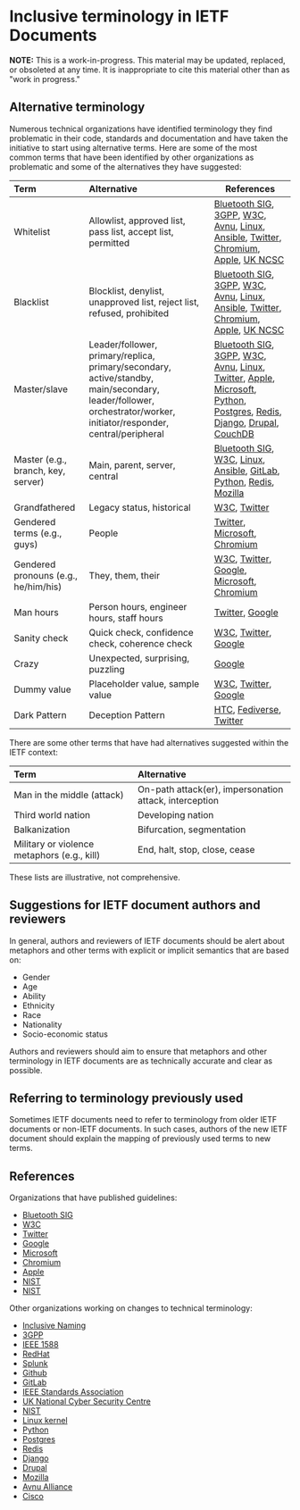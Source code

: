 # Inclusive terminology in IETF Documents

**NOTE:** This is a work-in-progress. This material may be updated, replaced, or obsoleted at any time. It is inappropriate to cite this material other than as "work in progress."

## Alternative terminology

Numerous technical organizations have identified terminology they find problematic in their code, standards and documentation and have taken the initiative to start using alternative terms.  Here are some of the most common terms that have been identified by other organizations as problematic and some of the alternatives they have suggested:

| Term                                  | Alternative                                       | References                            |
|:--------------------------------------|:--------------------------------------------------|----------------------------------------
| Whitelist                             | Allowlist, approved list, pass list, accept list, permitted    |[Bluetooth SIG](https://btprodspecificationrefs.blob.core.windows.net/language-mapping/Appropriate_Language_Mapping_Table.pdf?mkt_tok=eyJpIjoiTWpOa05EUmxaV1EwWkRWbCIsInQiOiJnR1dHMEdpeWNTcXFVdG92NVhGNkVPcEdmWGFlOWppbmMzNVBJdkZiTUxXRjk5bG5cL3RHV3JaSDBXRVhkMThoMEVFRVZ3NXlzOUYyekl4TmJmVlM4bHJZa0x4YmowdFJjOTBMT2d4b2l4eEMxcmIya0FcL1IrSk5KVGw2OVZGV1wvXC8ifQ%3D%3D), [3GPP](https://datatracker.ietf.org/liaison/1716/),  [W3C](https://w3c.github.io/manual-of-style/#inclusive), [Avnu](https://avnu.org/wp-content/uploads/2014/05/Avnu_Open-Letter_Inclusive-Terminology-and-Language_July-14-2020_Final.pdf), [Linux](https://git.kernel.org/pub/scm/linux/kernel/git/torvalds/linux.git/commit/?id=49decddd39e5f6132ccd7d9fdc3d7c470b0061bb), [Ansible](https://www.redhat.com/en/blog/making-open-source-more-inclusive-eradicating-problematic-language), [Twitter](https://twitter.com/TwitterEng/status/1278733305190342656), [Chromium](https://chromium.googlesource.com/chromium/src/+/master/styleguide/inclusive_code.md), [Apple](https://help.apple.com/applestyleguide/#/apsg1a3a0436), [UK NCSC](https://www.ncsc.gov.uk/blog-post/terminology-its-not-black-and-white)| 
| Blacklist	                            | Blocklist, denylist, unapproved list, reject list, refused, prohibited  |[Bluetooth SIG](https://btprodspecificationrefs.blob.core.windows.net/language-mapping/Appropriate_Language_Mapping_Table.pdf?mkt_tok=eyJpIjoiTWpOa05EUmxaV1EwWkRWbCIsInQiOiJnR1dHMEdpeWNTcXFVdG92NVhGNkVPcEdmWGFlOWppbmMzNVBJdkZiTUxXRjk5bG5cL3RHV3JaSDBXRVhkMThoMEVFRVZ3NXlzOUYyekl4TmJmVlM4bHJZa0x4YmowdFJjOTBMT2d4b2l4eEMxcmIya0FcL1IrSk5KVGw2OVZGV1wvXC8ifQ%3D%3D), [3GPP](https://datatracker.ietf.org/liaison/1716/), [W3C](https://w3c.github.io/manual-of-style/#inclusive), [Avnu](https://avnu.org/wp-content/uploads/2014/05/Avnu_Open-Letter_Inclusive-Terminology-and-Language_July-14-2020_Final.pdf), [Linux](https://git.kernel.org/pub/scm/linux/kernel/git/torvalds/linux.git/commit/?id=49decddd39e5f6132ccd7d9fdc3d7c470b0061bb), [Ansible](https://www.redhat.com/en/blog/making-open-source-more-inclusive-eradicating-problematic-language), [Twitter](https://twitter.com/TwitterEng/status/1278733305190342656), [Chromium](https://chromium.googlesource.com/chromium/src/+/master/styleguide/inclusive_code.md), [Apple](https://help.apple.com/applestyleguide/#/apsg1a3a0436), [UK NCSC](https://www.ncsc.gov.uk/blog-post/terminology-its-not-black-and-white)| 
| Master/slave                          | Leader/follower, primary/replica, primary/secondary, active/standby, main/secondary, leader/follower, orchestrator/worker, initiator/responder, central/peripheral  |[Bluetooth SIG](https://btprodspecificationrefs.blob.core.windows.net/language-mapping/Appropriate_Language_Mapping_Table.pdf?mkt_tok=eyJpIjoiTWpOa05EUmxaV1EwWkRWbCIsInQiOiJnR1dHMEdpeWNTcXFVdG92NVhGNkVPcEdmWGFlOWppbmMzNVBJdkZiTUxXRjk5bG5cL3RHV3JaSDBXRVhkMThoMEVFRVZ3NXlzOUYyekl4TmJmVlM4bHJZa0x4YmowdFJjOTBMT2d4b2l4eEMxcmIya0FcL1IrSk5KVGw2OVZGV1wvXC8ifQ%3D%3D), [3GPP](https://datatracker.ietf.org/liaison/1716/), [W3C](https://w3c.github.io/manual-of-style/#inclusive), [Avnu](https://avnu.org/wp-content/uploads/2014/05/Avnu_Open-Letter_Inclusive-Terminology-and-Language_July-14-2020_Final.pdf), [Linux](https://git.kernel.org/pub/scm/linux/kernel/git/torvalds/linux.git/commit/?id=49decddd39e5f6132ccd7d9fdc3d7c470b0061bb), [Twitter](https://twitter.com/TwitterEng/status/1278733305190342656), [Apple](https://help.apple.com/applestyleguide/#/apsg72b28652), [Microsoft](https://docs.microsoft.com/en-us/style-guide/bias-free-communication), [Python](https://bugs.python.org/issue34605), [Postgres](https://www.postgresql.org/message-id/flat/E393EC88-377F-4C59-A67A-69F2A38D17C7@yesql.se), [Redis](https://github.com/redis/redis/issues/5335), [Django](https://github.com/django/django/pull/2692), [Drupal](https://www.drupal.org/node/2275877), [CouchDB](https://issues.apache.org/jira/browse/COUCHDB-2248)|
| Master (e.g., branch, key, server)    | Main, parent, server, central                              |[Bluetooth SIG](https://btprodspecificationrefs.blob.core.windows.net/language-mapping/Appropriate_Language_Mapping_Table.pdf?mkt_tok=eyJpIjoiTWpOa05EUmxaV1EwWkRWbCIsInQiOiJnR1dHMEdpeWNTcXFVdG92NVhGNkVPcEdmWGFlOWppbmMzNVBJdkZiTUxXRjk5bG5cL3RHV3JaSDBXRVhkMThoMEVFRVZ3NXlzOUYyekl4TmJmVlM4bHJZa0x4YmowdFJjOTBMT2d4b2l4eEMxcmIya0FcL1IrSk5KVGw2OVZGV1wvXC8ifQ%3D%3D), [W3C](https://w3c.github.io/manual-of-style/#inclusive), [Linux](https://git.kernel.org/pub/scm/linux/kernel/git/torvalds/linux.git/commit/?id=49decddd39e5f6132ccd7d9fdc3d7c470b0061bb), [Ansible](https://www.redhat.com/en/blog/making-open-source-more-inclusive-eradicating-problematic-language), [GitLab](https://gitlab.com/gitlab-org/gitlab/-/issues/221164), [Python](https://bugs.python.org/issue34605), [Redis](https://github.com/redis/redis/issues/5335), [Mozilla](https://bugzilla.mozilla.org/show_bug.cgi?id=1644807)|            
| Grandfathered	                        | Legacy status, historical                                     |[W3C](https://w3c.github.io/manual-of-style/#inclusive), [Twitter](https://twitter.com/TwitterEng/status/1278733305190342656)|
| Gendered terms (e.g., guys)           | People                                            |[Twitter](https://twitter.com/TwitterEng/status/1278733305190342656), [Microsoft](https://docs.microsoft.com/en-us/style-guide/bias-free-communication), [Chromium](https://chromium.googlesource.com/chromium/src/+/master/styleguide/inclusive_code.md)|
| Gendered pronouns (e.g., he/him/his)  | They, them, their                                 |[W3C](https://w3c.github.io/manual-of-style/#inclusive), [Twitter](https://twitter.com/TwitterEng/status/1278733305190342656), [Google](https://developers.google.com/style/inclusive-documentation), [Microsoft](https://docs.microsoft.com/en-us/style-guide/bias-free-communication), [Chromium](https://chromium.googlesource.com/chromium/src/+/master/styleguide/inclusive_code.md)|
| Man hours	                            | Person hours, engineer hours, staff hours         |[Twitter](https://twitter.com/TwitterEng/status/1278733305190342656), [Google](https://developers.google.com/style/inclusive-documentation)|
| Sanity check                          | Quick check, confidence check, coherence check    |[W3C](https://w3c.github.io/manual-of-style/#inclusive), [Twitter](https://twitter.com/TwitterEng/status/1278733305190342656), [Google](https://developers.google.com/style/inclusive-documentation)|
| Crazy                                 | Unexpected, surprising, puzzling                  |[Google](https://developers.google.com/style/inclusive-documentation)|
| Dummy value                           | Placeholder value, sample value                   |[W3C](https://w3c.github.io/manual-of-style/#inclusive), [Twitter](https://twitter.com/TwitterEng/status/1278733305190342656), [Google](https://developers.google.com/style/inclusive-documentation)|
| Dark Pattern                          | Deception Pattern                                 |[HTC](https://community.humanetech.com/t/5012), [Fediverse](https://mastodon.social/web/statuses/104980550422206716), [Twitter](https://twitter.com/humane_tech_now/status/1312997688770732032)|


There are some other terms that have had alternatives suggested within the IETF context:

| Term                                  | Alternative                                       |
|:--------------------------------------|:--------------------------------------------------|
| Man in the middle (attack)            | On-path attack(er), impersonation attack, interception |
| Third world nation                    | Developing nation                                 |
| Balkanization                         | Bifurcation, segmentation                         |
| Military or violence metaphors  (e.g., kill)   | End, halt, stop, close, cease      |


These lists are illustrative, not comprehensive.

## Suggestions for IETF document authors and reviewers

In general, authors and reviewers of IETF documents should be alert about metaphors and other terms with explicit or implicit semantics that are based on:

* Gender
* Age
* Ability
* Ethnicity
* Race
* Nationality
* Socio-economic status

Authors and reviewers should aim to ensure that metaphors and other terminology in IETF documents are as technically accurate and clear as possible.

## Referring to terminology previously used

Sometimes IETF documents need to refer to terminology from older IETF documents
or non-IETF documents. In such cases, authors of the new IETF document should explain the mapping of previously used terms to new terms. 

## References

Organizations that have published guidelines:

* [Bluetooth SIG](https://btprodspecificationrefs.blob.core.windows.net/language-mapping/Appropriate_Language_Mapping_Table.pdf?mkt_tok=eyJpIjoiTWpOa05EUmxaV1EwWkRWbCIsInQiOiJnR1dHMEdpeWNTcXFVdG92NVhGNkVPcEdmWGFlOWppbmMzNVBJdkZiTUxXRjk5bG5cL3RHV3JaSDBXRVhkMThoMEVFRVZ3NXlzOUYyekl4TmJmVlM4bHJZa0x4YmowdFJjOTBMT2d4b2l4eEMxcmIya0FcL1IrSk5KVGw2OVZGV1wvXC8ifQ%3D%3D)
* [W3C](https://w3c.github.io/manual-of-style/#inclusive)
* [Twitter](https://twitter.com/TwitterEng/status/1278733305190342656)
* [Google](https://developers.google.com/style/inclusive-documentation)
* [Microsoft](https://docs.microsoft.com/en-us/style-guide/bias-free-communication)
* [Chromium](https://chromium.googlesource.com/chromium/src/+/master/styleguide/inclusive_code.md)
* [Apple](https://developer.apple.com/news/?id=1o9zxsxl)
* [NIST](https://www.nist.gov/nist-research-library/nist-technical-series-publications-author-instructions#inclusive)
* [NIST](https://nvlpubs.nist.gov/nistpubs/ir/2021/NIST.IR.8366.pdf)

Other organizations working on changes to technical terminology:

* [Inclusive Naming](https://inclusivenaming.org/)
* [3GPP](https://datatracker.ietf.org/liaison/1716/)
* [IEEE 1588](https://development.standards.ieee.org/myproject-web/public/view.html#pardetail/8858)
* [RedHat](https://www.redhat.com/en/blog/making-open-source-more-inclusive-eradicating-problematic-language)
* [Splunk](https://www.splunk.com/en_us/blog/leadership/biased-language-has-no-place-in-tech.html)
* [Github](https://github.blog/2020-07-27-highlights-from-git-2-28/)
* [GitLab](https://gitlab.com/gitlab-org/gitlab/-/issues/221164)
* [IEEE Standards Association](https://app.box.com/s/mxh8nhlqjp0hcq2cfppnv13bjr0xphyt)
* [UK National Cyber Security Centre](https://www.ncsc.gov.uk/blog-post/terminology-its-not-black-and-white)
* [NIST](https://www.politico.com/news/2020/06/25/agency-ends-use-technology-terms-racist-associations-339880)
* [Linux kernel](https://git.kernel.org/pub/scm/linux/kernel/git/torvalds/linux.git/commit/?id=49decddd39e5f6132ccd7d9fdc3d7c470b0061bb)
* [Python](https://bugs.python.org/issue34605)
* [Postgres](https://www.postgresql.org/message-id/flat/E393EC88-377F-4C59-A67A-69F2A38D17C7@yesql.se)
* [Redis](https://github.com/redis/redis/issues/5335)
* [Django](https://github.com/django/django/pull/2692)
* [Drupal](https://www.drupal.org/node/2275877)
* [Mozilla](https://bugzilla.mozilla.org/show_bug.cgi?id=1644807)
* [Avnu Alliance](https://avnu.org/wp-content/uploads/2014/05/Avnu_Open-Letter_Inclusive-Terminology-and-Language_July-14-2020_Final.pdf)
* [Cisco](https://blog.talosintelligence.com/2020/06/talos-replacing-blacklist-blocklist-allowlist.html)

